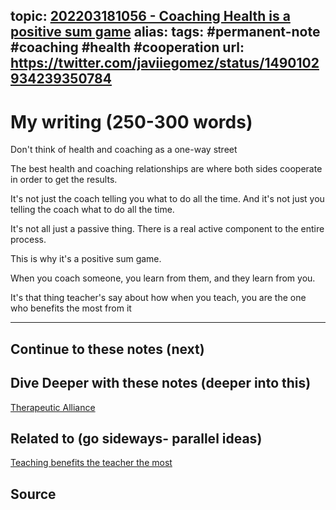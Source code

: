 topic: [202203181056 - Coaching Health is a positive sum game](.md)
alias: 
tags: #permanent-note #coaching #health #cooperation
url: https://twitter.com/javiiegomez/status/1490102934239350784
---

# My writing (250-300 words)

Don't think of health and coaching as a one-way street

The best health and coaching relationships are where both sides cooperate in order to get the results. 

It's not just the coach telling you what to do all the time. And it's not just you telling the coach what to do all the time.

It's not all just a passive thing. There is a real active component to the entire process.

This is why it's a positive sum game.

When you coach someone, you learn from them, and they learn from you. 

It's that thing teacher's say about how when you teach, you are the one who benefits the most from it

---
## Continue to these notes (next)

## Dive Deeper with these notes (deeper into this)
[Therapeutic Alliance](Therapeutic%20Alliance.md)
		
## Related to (go sideways- parallel ideas)
[Teaching benefits the teacher the most](Teaching%20benefits%20the%20teacher%20the%20most.md)

## Source